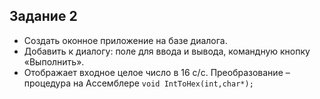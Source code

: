 ## Задание 2
* 	Создать оконное приложение на базе диалога.
* 	Добавить к диалогу: поле для ввода и вывода, командную кнопку «Выполнить».
* 	Отображает входное целое число в 16 с/с. Преобразование – процедура на Ассемблере
`void IntToHex(int,char*);`

